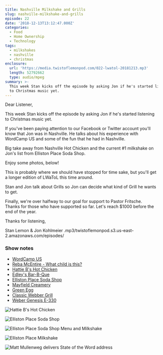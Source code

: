 ```yaml
---
title: Nashville Milkshake and Grills
slug: nashville-milkshake-and-grills
episode: 22
date: '2018-12-13T13:12:47.000Z'
categories:
  - Food
  - Home Ownership
  - Technology
tags:
  - milkshakes
  - nashville
  - christmas
enclosure:
  url: 'https://media.twistoflemonpod.com/022-lwatol-20181213.mp3'
  length: 52792662
  type: audio/mpeg
summary: >-
  This week Stan kicks off the episode by asking Jon if he's started listening
  to Christmas music yet.
---
```


Dear Listener,

This week Stan kicks off the episode by asking Jon if he's started listening to Christmas music yet.

If you've been paying attention to our Facebook or Twitter account you'll know that Jon was in Nashville. He talks about his experience with WordCamp US and some of the fun that he had in Nashville.

Big take away from Nashville Hot Chicken and the current #1 milkshake on Jon's list from Elliston Place Soda Shop.

Enjoy some photos, below!

This is probably where we should have stopped for time sake, but you'll get a longer edition of LWaToL this time around.

Stan and Jon talk about Grills so Jon can decide what kind of Grill he wants to get.

Finally, we're over halfway to our goal for support to Pastor Fritsche. Thanks for those who have supported so far. Let's reach $1000 before the end of the year.

Thanks for listening,

Stan Lemon & Jon Kohlmeier
.mp3/twistoflemonpod.s3.us-east-2.amazonaws.com/episodes/
### Show notes

- [WordCamp US](https://2018.us.wordcamp.org)
- [Reba McEntire - What child is this?](https://youtu.be/GnAX6nvG6yg)
- [Hattie B's Hot Chicken](https://hattieb.com)
- [Edley's Bar-B-Que](https://www.edleysbbq.com)
- [Elliston Place Soda Shop](http://www.ellistonplacesodashop.com)
- [Mayfield Creamery](https://mayfieldcreamery.com)
- [Green Egg](https://biggreenegg.com)
- [Classic Webber Grill](https://amzn.to/2Ld99Td)
- [Weber Genesis E-330](https://amzn.to/2UKdf9R)

![Hattie B's Hot Chicken](/content/blog/2018-12-13/hattie-bs.jpg)

![Elliston Place Soda Shop](/content/blog/2018-12-13/elliston-place.jpg)

![Elliston Place Soda Shop Menu and Milkshake](/content/blog/2018-12-13/elliston-place-milkshake.jpg)

![Elliston Place Milkshake](/content/blog/2018-12-13/milkshake.jpg)

![Matt Mullenweg delivers State of the Word address](/content/blog/2018-12-13/wordcamp.jpg)
